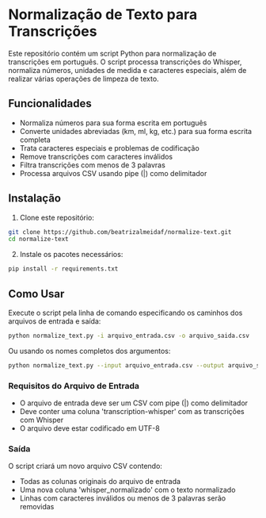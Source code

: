 # Normalização de Texto para Transcrições

Este repositório contém um script Python para normalização de transcrições em português. O script processa transcrições do Whisper, normaliza números, unidades de medida e caracteres especiais, além de realizar várias operações de limpeza de texto.

## Funcionalidades

- Normaliza números para sua forma escrita em português
- Converte unidades abreviadas (km, ml, kg, etc.) para sua forma escrita completa
- Trata caracteres especiais e problemas de codificação
- Remove transcrições com caracteres inválidos
- Filtra transcrições com menos de 3 palavras
- Processa arquivos CSV usando pipe (|) como delimitador

## Instalação

1. Clone este repositório:
```bash
git clone https://github.com/beatrizalmeidaf/normalize-text.git
cd normalize-text
```

2. Instale os pacotes necessários:
```bash
pip install -r requirements.txt
```

## Como Usar

Execute o script pela linha de comando especificando os caminhos dos arquivos de entrada e saída:

```bash
python normalize_text.py -i arquivo_entrada.csv -o arquivo_saida.csv
```

Ou usando os nomes completos dos argumentos:

```bash
python normalize_text.py --input arquivo_entrada.csv --output arquivo_saida.csv
```

### Requisitos do Arquivo de Entrada

- O arquivo de entrada deve ser um CSV com pipe (|) como delimitador
- Deve conter uma coluna 'transcription-whisper' com as transcrições com Whisper
- O arquivo deve estar codificado em UTF-8

### Saída

O script criará um novo arquivo CSV contendo:
- Todas as colunas originais do arquivo de entrada
- Uma nova coluna 'whisper_normalizado' com o texto normalizado
- Linhas com caracteres inválidos ou menos de 3 palavras serão removidas



